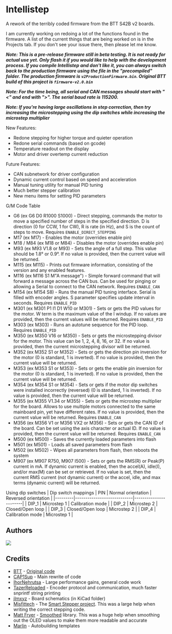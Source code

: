 # Intellistep

A rework of the terribly coded firmware from the BTT S42B v2 boards.

I am currently working on redoing a lot of the functions found in the firmware. A list of the current things that are being worked on is in the Projects tab. If you don't see your issue there, then please let me know.

***Note: This is a pre-release firmware still in beta testing. It is not ready for actual use yet. Only flash it if you would like to help with the development process. If you compile Intellistep and don't like it, you can always switch back to the production firmware using the file in the "precompiled" folder. The production firmware is `v2ProductionFirmware.bin`. Original BTT build of this project is `firmware-v2.0.bin`***

***Note: For the time being, all serial and CAN messages should start with "<" and end with ">". The serial baud rate is 115200.***

***Note: If you're having large oscillations in step correction, then try increasing the microstepping using the dip switches while increasing the microstep multiplier***

New Features:

- Redone stepping for higher torque and quieter operation
- Redone serial commands (based on gcode)
- Temperature readout on the display
- Motor and driver overtemp current reduction

Future Features:

- CAN subnetwork for driver configuration
- Dynamic current control based on speed and acceleration
- Manual tuning utility for manual PID tuning
- Much better stepper calibration
- New menu items for setting PID parameters

G/M Code Table

- G6 (ex G6 D0 R1000 S1000) - Direct stepping, commands the motor to move a specified number of steps in the specified direction. D is direction (0 for CCW, 1 for CW), R is rate (in Hz), and S is the count of steps to move. Requires `ENABLE_DIRECT_STEPPING`
- M17 (ex M17) - Enables the motor (overrides enable pin)
- M18 / M84 (ex M18 or M84) - Disables the motor (overrides enable pin)
- M93 (ex M93 V1.8 or M93) - Sets the angle of a full step. This value should be 1.8° or 0.9°. If no value is provided, then the current value will be returned.
- M115 (ex M115) - Prints out firmware information, consisting of the version and any enabled features.
- M116 (ex M116 S1 M"A message") - Simple forward command that will forward a message across the CAN bus. Can be used for pinging or allowing a Serial to connect to the CAN network. Requires `ENABLE_CAN`
- M154 (ex M154 S8) - Runs the manual PID tuning interface. Serial is filled with encoder angles. S parameter specifies update interval in seconds. Requires `ENABLE_PID`
- M301 (ex M301 P1 I1 D1 W10 or M301) - Sets or gets the PID values for the motor. W term is the maximum value of the I windup. If no values are provided, then the current values will be returned. Requires `ENABLE_PID`
- M303 (ex M303) - Runs an autotune sequence for the PID loop. Requires `ENABLE_PID`
- M350 (ex M350 V16 or M350) - Sets or gets the microstepping divisor for the motor. This value can be 1, 2, 4, 8, 16, or 32. If no value is provided, then the current microstepping divisor will be returned.
- M352 (ex M352 S1 or M352) - Sets or gets the direction pin inversion for the motor (0 is standard, 1 is inverted). If no value is provided, then the current value will be returned.
- M353 (ex M353 S1 or M353) - Sets or gets the enable pin inversion for the motor (0 is standard, 1 is inverted). If no value is provided, then the current value will be returned.
- M354 (ex M354 S1 or M354) - Sets or gets if the motor dip switches were installed incorrectly (reversed) (0 is standard, 1 is inverted). If no value is provided, then the current value will be returned.
- M355 (ex M355 V1.34 or M355) - Sets or gets the microstep multiplier for the board. Allows to use multiple motors connected to the same mainboard pin, yet have different rates. If no value is provided, then the current value will be returned. Requires `ENABLE_CAN`
- M356 (ex M356 V1 or M356 VX2 or M356) - Sets or gets the CAN ID of the board. Can be set using the axis character or actual ID. If no value is provided, then the current value will be returned. Requires `ENABLE_CAN`
- M500 (ex M500) - Saves the currently loaded parameters into flash
- M501 (ex M501) - Loads all saved parameters from flash
- M502 (ex M502) - Wipes all parameters from flash, then reboots the system
- M907 (ex M907 R750, M907 I500) - Sets or gets the RMS(R) or Peak(P) current in mA. If dynamic current is enabled, then the accel(A), idle(I), and/or max(M) can be set or retrieved. If no value is set, then the current RMS current (not dynamic current) or the accel, idle, and max terms (dynamic current) will be returned.

Using dip switches
| Dip switch mappings
| PIN     |    Normal orientation      |  Reversed orientation |
|---------|----------------------------|-----------------------|
| DIP_1   |    Microstep 1             |  Calibration mode     |
| DIP_2   |    Microstep 2             |  Closed/Open loop     |
| DIP_3   |    Closed/Open loop        |  Microstep 2          |
| DIP_4   |    Calibration mode        |  Microstep 1          |

## Authors

<a href="https://github.com/CAP1Sup/Intellistep/graphs/contributors">
  <img src="https://contrib.rocks/image?repo=CAP1Sup/Intellistep" />
</a>

## Credits

- [BTT](https://github.com/bigtreetech) - [Original code](https://github.com/bigtreetech/BIGTREETECH-Stepper-Motor-Driver)
- [CAP1Sup](https://github.com/CAP1Sup) - Main rewrite of code
- [IhorNehrutsa](https://github.com/IhorNehrutsa) - Large performance gains, general code work
- [TazerReloaded](https://github.com/TazerReloaded) - Encoder protocol and communication, much faster snprintf string printing
- [jlmxyz](https://github.com/jlmxyz) - Board schematics (in KiCad folder)
- [Misfittech](https://github.com/Misfittech) - The [Smart Stepper project](https://github.com/Misfittech/nano_stepper). This was a large help when writing the correct stepping code.
- [Matt Fryer](https://github.com/MattFryer) - [Smoothed](https://github.com/MattFryer/Smoothed) library. This was a huge help when smoothing out the OLED values to make them more readable and accurate
- [Marlin](https://github.com/MarlinFirmware/Marlin) - Autobuilding templates
